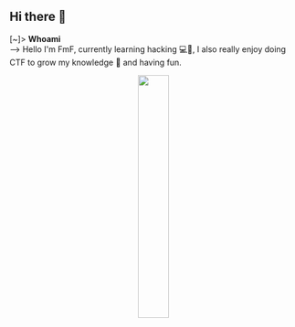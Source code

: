 ## Hi there 👋



[~]> **Whoami**  
--\>  Hello I'm FmF, currently learning hacking 💻🥷, I also really enjoy doing CTF to grow my knowledge 🧠 and having fun.


<p align="center" width="100%">
    <img width="33%" src="https://media.tenor.com/zzntm2_9B3gAAAAC/hacker.gif"> 
</p>
